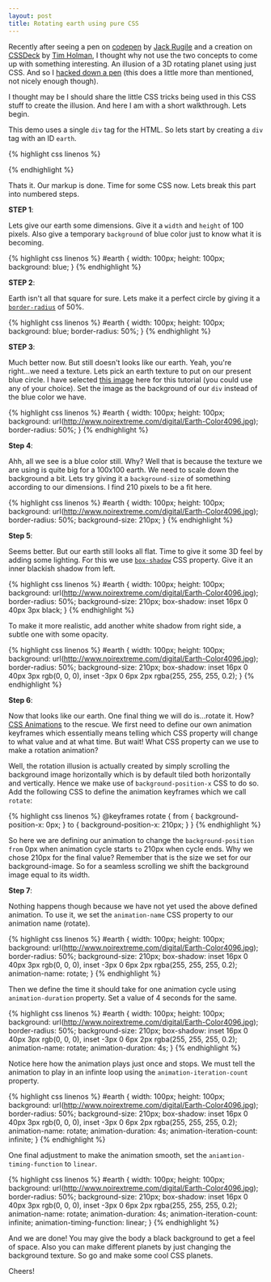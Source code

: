 ```yaml
---
layout: post
title: Rotating earth using pure CSS
---
```


Recently after seeing a pen on <a target="_blank" href="http://www.codepen.io">codepen</a> by [Jack Rugile](http://codepen.io/jackrugile/pen/sadvF) and a creation on [CSSDeck](http://www.cssdeck.com) by [Tim Holman](http://cssdeck.com/labs/animated-map-icon), I thought why not use the two concepts to come up with something interesting. An illusion of a 3D rotating planet using just CSS. And so I [hacked down a pen](http://codepen.io/chinchang/pen/ygHBc) (this does a little more than mentioned, not nicely enough though). 

I thought may be I should share the little CSS tricks being used in this CSS stuff to create the illusion. And here I am with a short walkthrough. Lets begin.

This demo uses a single <code>div</code> tag for the HTML. So lets start by creating a <code>div</code> tag with an ID <code>earth</code>.

{% highlight css linenos %}
<div id="earth"></div>
{% endhighlight %}

Thats it. Our markup is done. Time for some CSS now. Lets break this part into numbered steps.

**STEP 1**: 

Lets give our earth some dimensions. Give it a <code>width</code> and <code>height</code> of 100 pixels. Also give a temporary <code>background</code> of blue color just to know what it is becoming.

{% highlight css linenos %}
#earth {
	width: 100px;
	height: 100px;
	background: blue;
}
{% endhighlight %}

**STEP 2**: 

Earth isn't all that square for sure. Lets make it a perfect circle by giving it a [<code>border-radius</code>](https://developer.mozilla.org/en-US/docs/CSS/border-radius) of 50%.

{% highlight css linenos %}
#earth {
	width: 100px;
	height: 100px;
	background: blue;
	border-radius: 50%;
}
{% endhighlight %}

**STEP 3**: 

Much better now. But still doesn't looks like our earth. Yeah, you're right...we need a texture. Lets pick an earth texture to put on our present blue circle. I have selected [this image](http://www.noirextreme.com/digital/Earth-Color4096.jpg) here for this tutorial (you could use any of your choice). Set the image as the background of our <code>div</code> instead of the blue color we have.

{% highlight css linenos %}
#earth {
	width: 100px;
	height: 100px;
	background: url(http://www.noirextreme.com/digital/Earth-Color4096.jpg);
	border-radius: 50%;
}
{% endhighlight %}

**Step 4**: 

Ahh, all we see is a blue color still. Why? Well that is because the texture we are using is quite big for a 100x100 earth. We need to scale down the background a bit. Lets try giving it a <code>background-size</code> of something according to our dimensions. I find 210 pixels to be a fit here.

{% highlight css linenos %}
#earth {
	width: 100px;
	height: 100px;
	background: url(http://www.noirextreme.com/digital/Earth-Color4096.jpg);
	border-radius: 50%;
	background-size: 210px;
}
{% endhighlight %}

**Step 5**:

Seems better. But our earth still looks all flat. Time to give it some 3D feel by adding some lighting. For this we use [<code>box-shadow</code>](https://developer.mozilla.org/en-US/docs/CSS/box-shadow) CSS property. Give it an inner blackish shadow from left.

{% highlight css linenos %}
#earth {
	width: 100px;
	height: 100px;
	background: url(http://www.noirextreme.com/digital/Earth-Color4096.jpg);
	border-radius: 50%;
	background-size: 210px;
	box-shadow: inset 16px 0 40px 3px black;
}
{% endhighlight %}

To make it more realistic, add another white shadow from right side, a subtle one with some opacity.

{% highlight css linenos %}
#earth {
	width: 100px;
	height: 100px;
	background: url(http://www.noirextreme.com/digital/Earth-Color4096.jpg);
	border-radius: 50%;
	background-size: 210px;
	box-shadow: inset 16px 0 40px 3px rgb(0, 0, 0),
		inset -3px 0 6px 2px rgba(255, 255, 255, 0.2);
}
{% endhighlight %}

**Step 6**:

Now that looks like our earth. One final thing we will do is...rotate it. How? [CSS Animations](https://developer.mozilla.org/en-US/docs/CSS/Using_CSS_animations) to the rescue. We first need to define our own animation keyframes which essentially means telling which CSS property will change to what value and at what time. But wait! What CSS property can we use to make a rotation animation?

Well, the rotation illusion is actually created by simply scrolling the background image horizontally which is by default tiled both horizontally and vertically. Hence we make use of <code>background-position-x</code> CSS to do so. Add the following CSS to define the animation keyframes which we call <code>rotate</code>:

{% highlight css linenos %}
@keyframes rotate {
  from { background-position-x: 0px; }
  to { background-position-x: 210px; }
}
{% endhighlight %}

So here we are defining our animation to change the <code>background-position</code> <code>from</code> 0px when animation cycle starts <code>to</code> 210px when cycle ends. Why we chose 210px for the final value? Remember that is the size we set for our background-image. So for a seamless scrolling we shift the background image equal to its width.

**Step 7**: 

Nothing happens though because we have not yet used the above defined animation. To use it, we set the <code>animation-name</code> CSS property to our animation name (rotate).

{% highlight css linenos %}
#earth {
	width: 100px;
	height: 100px;
	background: url(http://www.noirextreme.com/digital/Earth-Color4096.jpg);
	border-radius: 50%;
	background-size: 210px;
	box-shadow: inset 16px 0 40px 3px rgb(0, 0, 0),
		inset -3px 0 6px 2px rgba(255, 255, 255, 0.2);
	animation-name: rotate;
}
{% endhighlight %}

Then we define the time it should take for one animation cycle using <code>animation-duration</code> property. Set a value of 4 seconds for the same.

{% highlight css linenos %}
#earth {
	width: 100px;
	height: 100px;
	background: url(http://www.noirextreme.com/digital/Earth-Color4096.jpg);
	border-radius: 50%;
	background-size: 210px;
	box-shadow: inset 16px 0 40px 3px rgb(0, 0, 0),
		inset -3px 0 6px 2px rgba(255, 255, 255, 0.2);
	animation-name: rotate;
	animation-duration: 4s;
}
{% endhighlight %}

Notice here how the animation plays just once and stops. We must tell the animation to play in an infinte loop using the <code>animation-iteration-count</code> property.

{% highlight css linenos %}
#earth {
	width: 100px;
	height: 100px;
	background: url(http://www.noirextreme.com/digital/Earth-Color4096.jpg);
	border-radius: 50%;
	background-size: 210px;
	box-shadow: inset 16px 0 40px 3px rgb(0, 0, 0),
		inset -3px 0 6px 2px rgba(255, 255, 255, 0.2);
	animation-name: rotate;
	animation-duration: 4s;
	animation-iteration-count: infinite;
}
{% endhighlight %}

One final adjustment to make the animation smooth, set the <code>aniamtion-timing-function</code> to <code>linear</code>.

{% highlight css linenos %}
#earth {
	width: 100px;
	height: 100px;
	background: url(http://www.noirextreme.com/digital/Earth-Color4096.jpg);
	border-radius: 50%;
	background-size: 210px;
	box-shadow: inset 16px 0 40px 3px rgb(0, 0, 0),
		inset -3px 0 6px 2px rgba(255, 255, 255, 0.2);
	animation-name: rotate;
	animation-duration: 4s;
	animation-iteration-count: infinite;
	animation-timing-function: linear;
}
{% endhighlight %}

And we are done! You may give the body a black background to get a feel of space. Also you can make different planets by just changing the background texture. So go and make some cool CSS planets.



Cheers!